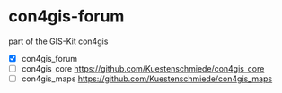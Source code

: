 con4gis-forum
=============

part of the GIS-Kit con4gis

- [x] con4gis_forum
- [ ] con4gis_core https://github.com/Kuestenschmiede/con4gis_core
- [ ] con4gis_maps https://github.com/Kuestenschmiede/con4gis_maps
